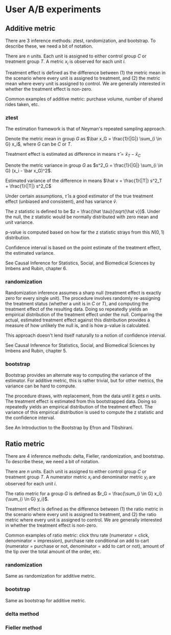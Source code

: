 # User A/B experiments

## Additive metric

There are 3 inference methods: ztest, randomization, and bootstrap. To describe these, we need a bit of notation.

There are $n$ units. Each unit is assigned to either control group $C$ or treatment group $T$. A metric $x_i$ is observed for each unit $i$.

Treatment effect is defined as the difference between (1) the metric mean in the scenario where every unit is assigned to treatment, and (2) the metric mean where every unit is assigned to control. We are generally interested in whether the treatment effect is non-zero.

Common examples of additive metric: purchase volume, number of shared rides taken, etc.
### ztest
The estimation framework is that of Neyman's repeated sampling approach.

Denote the metric mean in group $G$ as $\bar x_G = \frac{1}{|G|} \sum_{i \in G} x_i$, where $G$ can be $C$ or $T$.

Treatment effect is estimated as difference in means $\hat \tau = \bar x_T - \bar x_C$

Denote the metric variance in group $G$ as $s^2_G = \frac{1}{|G|} \sum_{i \in G} (x_i - \bar x_G)^2$.

Estimated variance of the difference in means $\hat v = \frac{1}{|T|} s^2_T + \frac{1}{|T|} s^2_C$

Under certain assumptions, $\hat \tau$ is a good estimator of the true treatment effect (unbiased and consistent), and has variance $\hat v$.

The z statistic is defined to be $z = \frac{\hat \tau}{\sqrt{\hat v}}$. Under the null, the z statistic would be normally distributed with zero mean and unit variance. 

p-value is computed based on how far the z statistic strays from this $N(0,1)$ distribution.

Confidence interval is based on the point estimate of the treatment effect, the estimated variance.

See Causal Inference for Statistics, Social, and Biomedical Sciences by Imbens and Rubin, chapter 6.

### randomization
Randomization inference assumes a sharp null (treatment effect is exactly zero for every single unit). The procedure involves randomly re-assigning the treatment status (whether a unit is in $C$ or $T$), and computing the treatment effect of the resulting data. Doing so repeatedly yields an empirical distribution of the treatment effect under the null. Comparing the actual, estimated treatment effect against this distribution provides a measure of how unlikely the null is, and is how p-value is calculated.

This approach doesn't lend itself naturally to a notion of confidence interval.

See Causal Inference for Statistics, Social, and Biomedical Sciences by Imbens and Rubin, chapter 5.

### bootstrap
Bootstrap provides an alternate way to computing the variance of the estimator. For additive metric, this is rather trivial, but for other metrics, the variance can be hard to compute. 

The procedure draws, with replacement, from the data until it gets $n$ units. The treatment effect is estimated from this bootstrapped data. Doing so repeatedly yields an empirical distribution of the treatment effect. The variance of this empirical distribution is used to compute the z statistic and the confidence interval.

See An Introduction to the Bootstrap by Efron and Tibshirani.

## Ratio metric
There are 4 inference methods: delta, Fieller, randomization, and bootstrap. To describe these, we need a bit of notation.

There are $n$ units. Each unit is assigned to either control group $C$ or treatment group $T$. A numerator metric $x_i$ and denominator metric $y_i$ are observed for each unit $i$. 

The ratio metric for a group $G$ is defined as $r_G = \frac{\sum_{i \in G} x_i}{\sum_{i \in G} y_i}$.

Treatment effect is defined as the difference between (1) the ratio metric in the scenario where every unit is assigned to treatment, and (2) the ratio metric where every unit is assigned to control. We are generally interested in whether the treatment effect is non-zero.

Common examples of ratio metric: click thru rate (numerator = click, denominator = impression), purchase rate conditional on add to cart (numerator = purchase or not, denominator = add to cart or not), amount of the tip over the total amount of the order, etc.

### randomization
Same as randomization for additive metric.

### bootstrap
Same as bootstrap for additive metric.

### delta method

### Fieller method